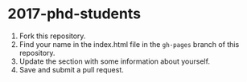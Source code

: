 # 2017-phd-students

1. Fork this repository.
2. Find your name in the index.html file in the `gh-pages` branch of this repository.
3. Update the section with some information about yourself.
4. Save and submit a pull request.

